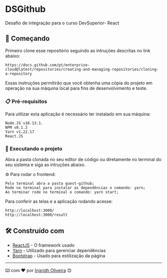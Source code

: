 # DSGithub

Desafio de integração para o curso DevSuperior- React

## 🚀 Começando

Primeiro clone esse repositório seguindo as intruções descritas no link abaixo:

```
https://docs.github.com/pt/enterprise-cloud@latest/repositories/creating-and-managing-repositories/cloning-a-repository
```
Essas instruções permitirão que você obtenha uma cópia do projeto em operação na sua máquina local para fins de desenvolvimento e teste.

### 📋 Pré-requisitos

Para utilizar esta aplicação é necessário ter instalado em sua máquina:

```
Node.JS v16.13.1.
NPM v8.1.2 
Yarn v1.22.17
React.JS
```

### 🔧 Executando o projeto

Abra a pasta clonada no seu editor de código ou diretamente no terminal do seu sistema e siga as intruções abaixo.

⚙️ Para rodar o frontend:

```
Pelo terminal abra a pasta quest-github;
Rode no terminal para instalar as dependências o comando: yarn;
Ao terminar rode no terminal o comando: yarn start;
```

Para conferir as telas e a aplicação rodando acesse:

```
http://localhost:3000/
http://localhost:3000/result
```


## 🛠️ Construído com

* [ReactJS](https://pt-br.reactjs.org/) - O framework usado
* [Yarn](https://yarnpkg.com/) - Utilizado para gerenciar dependências
* [Bootstrap](https://getbootstrap.com.br/) - Usado para estilização da página


---
⌨️ com ❤️ por [Ingridh Oliveira](https://github.com/ingridholiveira) 😊